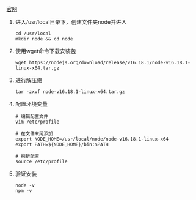 [官网](https://nodejs.org/en/download/)

1. 进入/usr/local目录下，创建文件夹node并进入

   ```shell
   cd /usr/local
   mkdir node && cd node
   ```

2. 使用wget命令下载安装包

   ```shell
   wget https://nodejs.org/download/release/v16.18.1/node-v16.18.1-linux-x64.tar.gz
   ```

3. 进行解压缩

   ```shell
   tar -zxvf node-v16.18.1-linux-x64.tar.gz
   ```

4. 配置环境变量

   ```shell
   # 编辑配置文件
   vim /etc/profile
   
   # 在文件末尾添加
   export NODE_HOME=/usr/local/node/node-v16.18.1-linux-x64
   export PATH=${NODE_HOME}/bin:$PATH
   
   # 刷新配置
   source /etc/profile
   ```

5. 验证安装

   ```shell
   node -v
   npm -v
   ```

   

